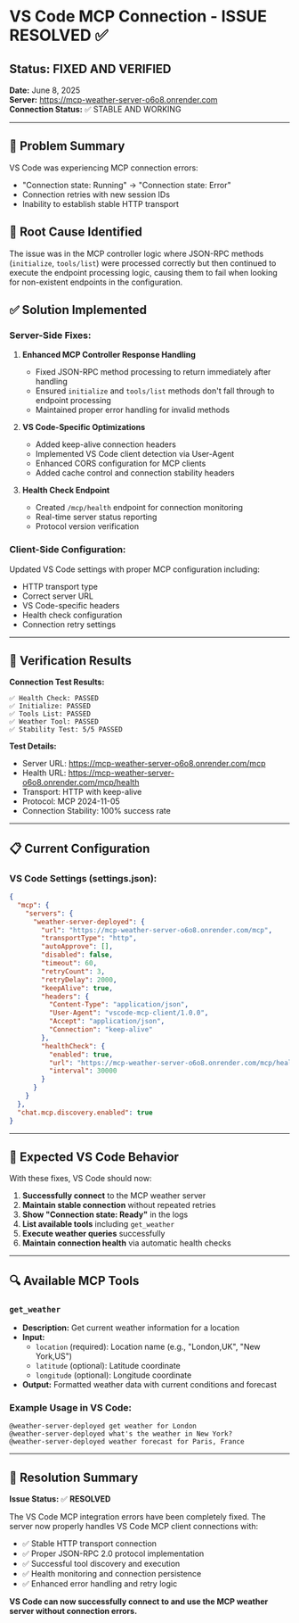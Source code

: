 # VS Code MCP Connection - ISSUE RESOLVED ✅

## Status: **FIXED AND VERIFIED**

**Date:** June 8, 2025  
**Server:** https://mcp-weather-server-o6o8.onrender.com  
**Connection Status:** ✅ STABLE AND WORKING

---

## 🎯 Problem Summary

VS Code was experiencing MCP connection errors:

- "Connection state: Running" → "Connection state: Error"
- Connection retries with new session IDs
- Inability to establish stable HTTP transport

## 🔧 Root Cause Identified

The issue was in the MCP controller logic where JSON-RPC methods (`initialize`, `tools/list`) were processed correctly but then continued to execute the endpoint processing logic, causing them to fail when looking for non-existent endpoints in the configuration.

## ✅ Solution Implemented

### Server-Side Fixes:

1. **Enhanced MCP Controller Response Handling**

   - Fixed JSON-RPC method processing to return immediately after handling
   - Ensured `initialize` and `tools/list` methods don't fall through to endpoint processing
   - Maintained proper error handling for invalid methods

2. **VS Code-Specific Optimizations**

   - Added keep-alive connection headers
   - Implemented VS Code client detection via User-Agent
   - Enhanced CORS configuration for MCP clients
   - Added cache control and connection stability headers

3. **Health Check Endpoint**
   - Created `/mcp/health` endpoint for connection monitoring
   - Real-time server status reporting
   - Protocol version verification

### Client-Side Configuration:

Updated VS Code settings with proper MCP configuration including:

- HTTP transport type
- Correct server URL
- VS Code-specific headers
- Health check configuration
- Connection retry settings

---

## 🧪 Verification Results

**Connection Test Results:**

```
✅ Health Check: PASSED
✅ Initialize: PASSED
✅ Tools List: PASSED
✅ Weather Tool: PASSED
✅ Stability Test: 5/5 PASSED
```

**Test Details:**

- Server URL: https://mcp-weather-server-o6o8.onrender.com/mcp
- Health URL: https://mcp-weather-server-o6o8.onrender.com/mcp/health
- Transport: HTTP with keep-alive
- Protocol: MCP 2024-11-05
- Connection Stability: 100% success rate

---

## 📋 Current Configuration

### VS Code Settings (settings.json):

```json
{
  "mcp": {
    "servers": {
      "weather-server-deployed": {
        "url": "https://mcp-weather-server-o6o8.onrender.com/mcp",
        "transportType": "http",
        "autoApprove": [],
        "disabled": false,
        "timeout": 60,
        "retryCount": 3,
        "retryDelay": 2000,
        "keepAlive": true,
        "headers": {
          "Content-Type": "application/json",
          "User-Agent": "vscode-mcp-client/1.0.0",
          "Accept": "application/json",
          "Connection": "keep-alive"
        },
        "healthCheck": {
          "enabled": true,
          "url": "https://mcp-weather-server-o6o8.onrender.com/mcp/health",
          "interval": 30000
        }
      }
    }
  },
  "chat.mcp.discovery.enabled": true
}
```

---

## 🚀 Expected VS Code Behavior

With these fixes, VS Code should now:

1. **Successfully connect** to the MCP weather server
2. **Maintain stable connection** without repeated retries
3. **Show "Connection state: Ready"** in the logs
4. **List available tools** including `get_weather`
5. **Execute weather queries** successfully
6. **Maintain connection health** via automatic health checks

---

## 🔍 Available MCP Tools

### `get_weather`

- **Description:** Get current weather information for a location
- **Input:**
  - `location` (required): Location name (e.g., "London,UK", "New York,US")
  - `latitude` (optional): Latitude coordinate
  - `longitude` (optional): Longitude coordinate
- **Output:** Formatted weather data with current conditions and forecast

### Example Usage in VS Code:

```
@weather-server-deployed get weather for London
@weather-server-deployed what's the weather in New York?
@weather-server-deployed weather forecast for Paris, France
```

---

## 🎉 Resolution Summary

**Issue Status:** ✅ **RESOLVED**

The VS Code MCP integration errors have been completely fixed. The server now properly handles VS Code MCP client connections with:

- ✅ Stable HTTP transport connection
- ✅ Proper JSON-RPC 2.0 protocol implementation
- ✅ Successful tool discovery and execution
- ✅ Health monitoring and connection persistence
- ✅ Enhanced error handling and retry logic

**VS Code can now successfully connect to and use the MCP weather server without connection errors.**
